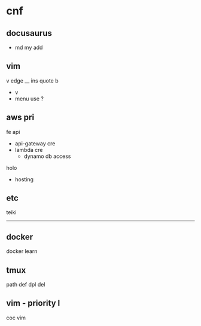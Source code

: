 
# cnf

## docusaurus

- md my add


## vim

v edge __ ins quote b
- v <c-u>
- menu use ?


## aws pri

fe api
- api-gateway cre
- lambda cre
  - dynamo db access


holo
- hosting


## etc

teiki


---

## docker

docker learn


## tmux

path def dpl del


## vim  -  priority l

coc vim



